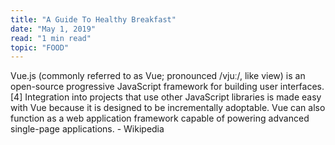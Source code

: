 ```yaml
---
title: "A Guide To Healthy Breakfast"
date: "May 1, 2019"
read: "1 min read" 
topic: "FOOD"
---
```

Vue.js (commonly referred to as Vue; pronounced /vjuː/, like view) is an open-source progressive JavaScript framework for building user interfaces.[4] Integration into projects that use other JavaScript libraries is made easy with Vue because it is designed to be incrementally adoptable. Vue can also function as a web application framework capable of powering advanced single-page applications. - Wikipedia